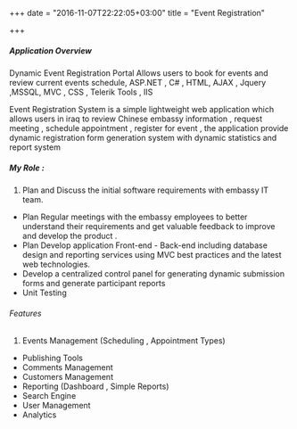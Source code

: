 +++
date = "2016-11-07T22:22:05+03:00"
title = "Event Registration"

+++
##### Application Overview

Dynamic Event Registration Portal Allows users to book for events and review current events schedule,  ASP.NET , C# , HTML, AJAX , Jquery ,MSSQL, MVC , CSS , Telerik Tools , IIS

Event Registration System is a simple lightweight web application which allows users in iraq to review Chinese embassy information , request meeting , schedule appointment , register for event , the application provide dynamic registration form generation system with dynamic statistics and report system

##### My Role :

1. Plan and Discuss the initial software requirements with embassy IT team.
* Plan Regular meetings with the embassy employees to better understand their requirements and get valuable feedback to improve and develop the product .
* Plan Develop application Front-end - Back-end including database design and reporting services using MVC best practices and the latest web technologies.
* Develop a centralized control panel for generating dynamic submission forms and generate participant reports
* Unit Testing

###### Features
1. Events Management (Scheduling , Appointment Types)
* Publishing Tools
* Comments Management
* Customers Management
* Reporting (Dashboard , Simple Reports)
* Search Engine
* User Management
* Analytics
